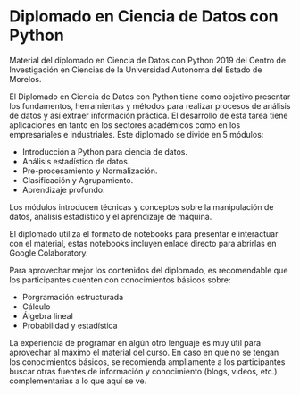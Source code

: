 
# Diplomado en Ciencia de Datos con Python

Material del diplomado en Ciencia de Datos con Python 2019 del Centro de Investigación en Ciencias de la Universidad Autónoma del Estado de Morelos.

El Diplomado en Ciencia  de  Datos  con  Python tiene como objetivo presentar  los fundamentos, herramientas y métodos para realizar procesos de análisis de datos y así extraer información práctica. El desarrollo de esta tarea tiene aplicaciones en tanto en los sectores académicos como en los empresariales e industriales. Este diplomado se divide en 5 módulos:

* Introducción a Python para ciencia de datos.
* Análisis estadístico de datos.
* Pre-procesamiento y  Normalización.
* Clasificación y  Agrupamiento.
* Aprendizaje  profundo.
  
Los módulos introducen técnicas y conceptos sobre la manipulación de datos, análisis estadístico y el aprendizaje de máquina.

El diplomado utiliza el formato de notebooks para presentar e interactuar con el material, estas notebooks incluyen enlace directo para abrirlas en Google Colaboratory.

Para aprovechar mejor los contenidos del diplomado, es recomendable que los participantes cuenten con conocimientos básicos sobre:
- Porgramación estructurada
- Cálculo
- Álgebra lineal
- Probabilidad y estadística

La experiencia de programar en algún otro lenguaje es muy útil para aprovechar al máximo el material del curso. En caso en que no se tengan los conocimientos básicos, se recomienda ampliamente a los participantes buscar otras fuentes de información y conocimiento (blogs, videos, etc.) complementarias a lo que aquí se ve. 

